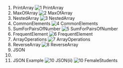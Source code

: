 1. PrintArray
![1 PrintArray](https://github.com/user-attachments/assets/5a06d44d-297d-4a2b-8568-591df03366e5)
2. MaxOfArray
![2 MaxOfArray](https://github.com/user-attachments/assets/e5e0872a-e263-4d1f-aec7-c32f116d488e)
3. NestedArray
![3 NestedArray](https://github.com/user-attachments/assets/d52ba01b-d233-482c-a972-f825e5b1234b)
4. CommonElements
![4 CommonElements](https://github.com/user-attachments/assets/967dd739-edae-4927-b1be-fe28d7807a82)
5. SumForPairsOfNumber
![5 SumForPairsOfNumber](https://github.com/user-attachments/assets/3efa8d8a-2577-48ff-8d97-b8d26f7dc455)
6. FrequentElement
![6 FrequentElement](https://github.com/user-attachments/assets/e174288c-4f5a-44d5-aa6c-e5a527f09da2)
7. ArrayOperations
![7 ArrayOperations](https://github.com/user-attachments/assets/f315a2cc-47aa-4646-aeb0-ef55583b7c84)
8. ReverseArray
![8 ReverseArray](https://github.com/user-attachments/assets/2c81b7ed-ef95-43cd-a57b-1d16958c9b6c)
9. JSON
10. 
11. JSON Example
![10 JSON(ii)](https://github.com/user-attachments/assets/d2572580-b879-4fc9-905b-72d48cce7c76)
![10 FemaleStudents](https://github.com/user-attachments/assets/64406e47-85c3-4e6c-b59c-5296b8357e95)
